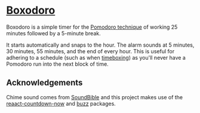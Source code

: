 # [Boxodoro](https://boxodoro.com)

Boxodoro is a simple timer for the [Pomodoro technique](https://en.wikipedia.org/wiki/Pomodoro_Technique) of working 25 minutes followed by a 5-minute break.

It starts automatically and snaps to the hour. The alarm sounds at 5 minutes, 30 minutes, 55 minutes, and the end of every hour. This is useful for adhering to a schedule (such as when [timeboxing](https://en.wikipedia.org/wiki/Timeboxing)) as you'll never have a Pomodoro run into the next block of time.

## Acknowledgements

Chime sound comes from [SoundBible](https://soundbible.com/) and this project makes use of the [reaact-countdown-now](https://github.com/kristinbaumann/react-countdown) and [buzz](https://github.com/jaysalvat/buzz) packages.
